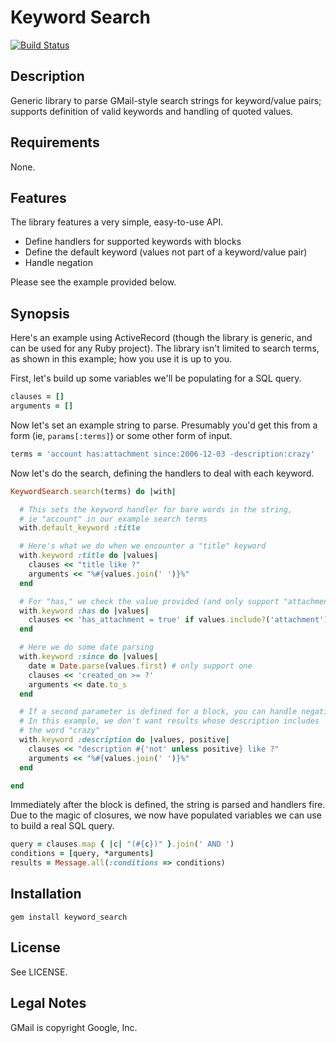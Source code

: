 Keyword Search
==============

[![Build Status](https://travis-ci.org/bruce/keyword_search.png)](https://travis-ci.org/bruce/keyword_search)

Description
-----------

Generic library to parse GMail-style search strings for keyword/value pairs;
supports definition of valid keywords and handling of quoted values.

Requirements
------------

None.

Features
--------

The library features a very simple, easy-to-use API.

 * Define handlers for supported keywords with blocks
 * Define the default keyword (values not part of a keyword/value pair)
 * Handle negation

Please see the example provided below.

Synopsis
--------

Here's an example using ActiveRecord (though the library is generic, and can
be used for any Ruby project).  The library isn't limited to search terms, as
shown in this example; how you use it is up to you.

First, let's build up some variables we'll be populating for a SQL query.

```ruby
clauses = []
arguments = []
```

Now let's set an example string to parse.  Presumably you'd get this from
a form (ie, `params[:terms]`) or some other form of input.

```ruby
terms = 'account has:attachment since:2006-12-03 -description:crazy'
```

Now let's do the search, defining the handlers to deal with each keyword.

```ruby
KeywordSearch.search(terms) do |with|

  # This sets the keyword handler for bare words in the string,
  # ie "account" in our example search terms
  with.default_keyword :title

  # Here's what we do when we encounter a "title" keyword
  with.keyword :title do |values|
    clauses << "title like ?"
    arguments << "%#{values.join(' ')}%"
  end

  # For "has," we check the value provided (and only support "attachment")
  with.keyword :has do |values|
    clauses << 'has_attachment = true' if values.include?('attachment')
  end

  # Here we do some date parsing
  with.keyword :since do |values|
    date = Date.parse(values.first) # only support one
    clauses << 'created_on >= ?'
    arguments << date.to_s
  end

  # If a second parameter is defined for a block, you can handle negation.
  # In this example, we don't want results whose description includes
  # the word "crazy"
  with.keyword :description do |values, positive|
    clauses << "description #{'not' unless positive} like ?"
    arguments << "%#{values.join(' ')}%"
  end

end
```

Immediately after the block is defined, the string is parsed and handlers
fire.  Due to the magic of closures, we now have populated variables we can
use to build a real SQL query.

```ruby
query = clauses.map { |c| "(#{c})" }.join(' AND ')
conditions = [query, *arguments]
results = Message.all(:conditions => conditions)
```

Installation
------------

```
gem install keyword_search
```

License
-------

See LICENSE.

Legal Notes
-----------

GMail is copyright Google, Inc.